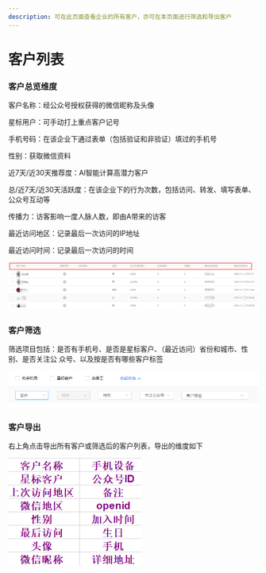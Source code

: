 ```yaml
---
description: 可在此页⾯查看企业的所有客户，亦可在本页⾯进⾏筛选和导出客户
---
```


# 客户列表

### 客户总览维度

客户名称：经公众号授权获得的微信昵称及头像

星标用户：可手动打上重点客户记号

手机号码：在该企业下通过表单（包括验证和非验证）填过的手机号

性别：获取微信资料

近7天/近30天推荐度：AI智能计算高潜力客户

总/近7天/近30天活跃度：在该企业下的行为次数，包括访问、转发、填写表单、公众号互动等

传播力：访客影响⼀度⼈脉⼈数，即由A带来的访客

最近访问地区：记录最后一次访问的IP地址

最近访问时间：记录最后一次访问的时间

![](../.gitbook/assets/image%20%2817%29.png)

### 客户筛选

筛选项目包括：是否有⼿机号、是否是星标客户、（最近访问）省份和城市、性别、是否关注公 众号、以及按是否有哪些客户标签

![](../.gitbook/assets/image%20%2811%29.png)

### 客户导出

右上角点击导出所有客户或筛选后的客户列表，导出的维度如下

![](../.gitbook/assets/image%20%288%29.png)

